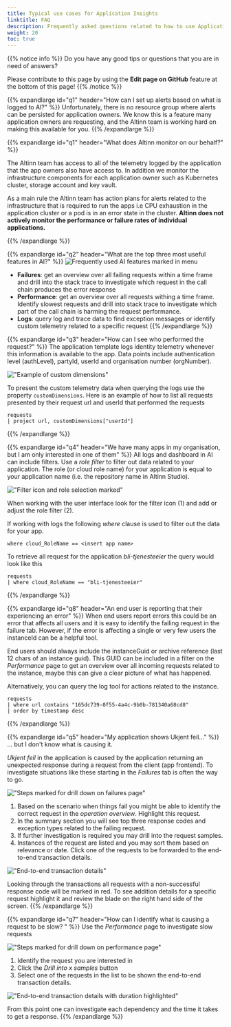 ```yaml
---
title: Typical use cases for Application Insights
linktitle: FAQ
description: Frequently asked questions related to how to use Application Insights.
weight: 20
toc: true
---
```


{{% notice info %}}
Do you have any good tips or questions that you are in need of answers?

Please contribute to this page by using the __Edit page on GitHub__ feature at the bottom of this page!
{{% /notice %}}

[//]: <> (Section: How can I set up alerts based on what is logged to AI?)

{{% expandlarge id="q1" header="How can I set up alerts based on what is logged to AI?" %}}
Unfortunately, there is no resource group where alerts can be persisted for application owners.
We know this is a feature many application owners are requesting, and the Altinn team is working hard on making
this available for you.
{{% /expandlarge %}}

[//]: <> (Section: What does Altinn monitor on our behalf?)
{{% expandlarge id="q1" header="What does Altinn monitor on our behalf?" %}}

The Altinn team has access to all of the telemetry logged by the application that the app owners also have access to. 
In addition we monitor the infrastructure components for each application owner such as Kubernetes cluster, 
storage account and key vault. 

As a main rule the Altinn team has action plans for alerts related to the infrastructure that is required to run the apps 
i.e  CPU exhaustion in the application cluster or a pod is in an error state in the cluster.
__Altinn does not actively monitor the performance or failure rates
of individual applications.__

{{% /expandlarge %}}


[//]: <> (Section: What are the top three most useful features in AI?.)
{{% expandlarge id="q2" header="What are the top three most useful features in AI?" %}}
![Frequently used AI features marked in menu](ai-side-menu.png "Frequently used AI features marked in menu")

- **Failures**: get an overview over all failing requests within a time frame and drill into the stack trace
  to investigate which request in the call chain produces the error response
- **Performance**: get an overview over all requests withing a time frame. Identify slowest requests and drill into
  stack trace to investigate which part of the call chain is harming the request performance.
- **Logs**: query log and trace data to find exception messages or identify custom telemetry related to a specific request
{{% /expandlarge %}}


[//]: <> (Section: How can I see who performed the request?)
{{% expandlarge id="q3" header="How can I see who performed the request?" %}}
The application template logs identity telemetry whenever this information is available to the app.
Data points include authentication level (authLevel), partyId, userId and organisation number (orgNumber).

!["Example of custom dimensions"](custom-dimension-example.png "Example of custom dimensions")

To present the custom telemetry data when querying the logs use the property `customDimensions`.
Here is an example of how to list all requests presented by their request url and userId that performed the requests

```
requests
| project url, customDimensions["userId"]
```
{{% /expandlarge %}}

[//]: <> (Section: We have many apps in my organisation, but I am only interested in one of them)
{{% expandlarge id="q4" header="We have many apps in my organisation, but I am only interested in one of them" %}}
All logs and dashboard in AI can include filters. Use a _role filter_ to filter out data related to your application.
The role (or cloud role name) for your application is equal to your application name (i.e. the repository name in Altinn Studio).

!["Filter icon and role selection marked"](role-filter.png "Filter icon and role selection marked")

When working with the user interface look for the filter icon (1) and add or adjust the role filter (2).

If working with logs the following _where_ clause is used to filter out the data for your app.

```
where cloud_RoleName == <insert app name>
```

To retrieve all request for the application _bli-tjenesteeier_ the query would look like this

```
requests
| where cloud_RoleName == "bli-tjenesteeier"
```
{{% /expandlarge %}}


[//]: <> (Section: An end user is reporting that their experiencing an error)
{{% expandlarge id="q8" header="An end user is reporting that their experiencing an error" %}}
When end users report errors this could be an error that affects all users and it is easy to identify the failing
request in the failure tab.
However, if the error is affecting a single or very few users the instanceId can be a helpful tool.

End users should always include the instanceGuid or archive reference (last 12 chars of an instance guid).
This GUID can be included in a filter on the _Performance_ page to get an overview over all incoming requests related
to the instance, maybe this can give a clear picture of what has happened.

Alternatively, you can query the log tool for actions related to the instance.

```
requests
| where url contains "165dc739-0f55-4a4c-9b0b-781340a68cd8"
| order by timestamp desc
```

{{% /expandlarge %}}

[//]: <> (Section: My application shows ukjent feil...)
{{% expandlarge id="q5" header="My application shows Ukjent feil..." %}}
... but I don't know what is causing it.

_Ukjent feil_ in the application is caused by the application returning an unexpected response
during a request from the client (app frontend). To investigate situations like these starting in the
_Failures_ tab is often the way to go.

!["Steps marked for drill down on failures page"](failures-drill-down.png "Steps marked for  drill down on failures page")

1. Based on the scenario when things fail you might be able to identify the correct
request in the _operation overview_. Highlight this request.
1. In the summary section you will see top three response codes and exception types related to the failing request.
2. If further investigation is required you may drill into the request samples.
3. Instances of the request are listed and you may sort them based on relevance or date.
   Click one of the requests to be forwarded to the end-to-end transaction details.

!["End-to-end transaction details"](end-to-end-transaction.png "End-to-end transaction details")

Looking through the transactions all requests with a non-successful response code will be marked in red.
To see addition details for a specific request highlight it and review the blade on the right hand side of the screen.
{{% /expandlarge %}}

[//]: <> (Section: How can I identify what is causing a request to be slow? )
{{% expandlarge id="q7" header="How can I identify what is causing a request to be slow? " %}}
Use the _Performance_ page to investigate slow requests

!["Steps marked for drill down on performance page"](performance-drill-down.png "Steps marked for drill down on performance page")
1. Identify the request you are interested in
2. Click the _Drill into x samples_ button
3. Select one of the requests in the list to be shown the end-to-end transaction details.

!["End-to-end transaction details with duration highlighted"](end-to-end-transaction-duration-marked.png "End-to-end transaction details with duration highlighted")

From this point one can investigate each dependency and the time it takes to get a response.
{{% /expandlarge %}}